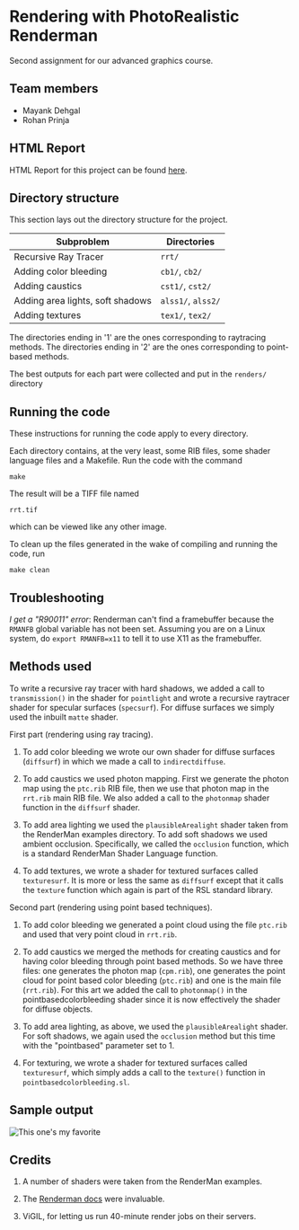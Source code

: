 Rendering with PhotoRealistic Renderman
=======================================

Second assignment for our advanced graphics course.

Team members
------------

* Mayank Dehgal
* Rohan Prinja

HTML Report
-----------

HTML Report for this project can be found [here](www.wenderen.github.io/renderman).

Directory structure
-------------------

This section lays out the directory structure for the project.

| Subproblem                       | Directories        |
| ---------------------------------|--------------------|
| Recursive Ray Tracer             | `rrt/`             |
| Adding color bleeding            | `cb1/`, `cb2/`     |
| Adding caustics                  | `cst1/`, `cst2/`   |
| Adding area lights, soft shadows | `alss1/`, `alss2/` |
| Adding textures                  | `tex1/`, `tex2/`   |

The directories ending in '1' are the ones corresponding to raytracing methods.
The directories ending in '2' are the ones corresponding to point-based methods.

The best outputs for each part were collected and put in the `renders/` directory

Running the code
----------------

These instructions for running the code apply to every directory.

Each directory contains, at the very least, some RIB files, some shader language files and a Makefile. Run the code with the command

	make

The result will be a TIFF file named

	rrt.tif

which can be viewed like any other image.

To clean up the files generated in the wake of compiling and running the code, run

	make clean

Troubleshooting
---------------

*I get a "R90011" error*: Renderman can't find a framebuffer because the `RMANFB` global variable has not been set. Assuming you are on a Linux system, do `export RMANFB=x11` to tell it to use X11 as the framebuffer.

Methods used
------------

To write a recursive ray tracer with hard shadows, we added a call to `transmission()` in the shader for `pointlight` and wrote a recursive raytracer shader for specular surfaces (`specsurf`). For diffuse surfaces we simply used the inbuilt `matte` shader.

First part (rendering using ray tracing).

1. To add color bleeding we wrote our own shader for diffuse surfaces (`diffsurf`) in which we made a call to `indirectdiffuse`.

2. To add caustics we used photon mapping. First we generate the photon map using the `ptc.rib` RIB file, then we use that photon map in the `rrt.rib` main RIB file. We also added a call to the `photonmap` shader function in the `diffsurf` shader.

3. To add area lighting we used the `plausibleArealight` shader taken from the RenderMan examples directory. To add soft shadows we used ambient occlusion. Specifically, we called the `occlusion` function, which is a standard RenderMan Shader Language function.

4. To add textures, we wrote a shader for textured surfaces called `texturesurf`. It is more or less the same as `diffsurf` except that it calls the `texture` function which again is part of the RSL standard library.

Second part (rendering using point based techniques).

1. To add color bleeding we generated a point cloud using the file `ptc.rib` and used that very point cloud in `rrt.rib`.

2. To add caustics we merged the methods for creating caustics and for having color bleeding through point based methods. So we have three files: one generates the photon map (`cpm.rib`), one generates the point cloud for point based color bleeding (`ptc.rib`) and one is the main file (`rrt.rib`). For this art we added the call to `photonmap()` in the pointbasedcolorbleeding shader since it is now effectively the shader for diffuse objects.

3. To add area lighting, as above, we used the `plausibleArealight` shader. For soft shadows, we again used the `occlusion` method but this time with the "pointbased" parameter set to 1.

4. For texturing, we wrote a shader for textured surfaces called `texturesurf`, which simply adds a call to the `texture()` function in `pointbasedcolorbleeding.sl`.

Sample output
-------------

![This one's my favorite](http://i.imgur.com/mWNA3Es.png)

Credits
-------

1. A number of shaders were taken from the RenderMan examples.

2. The [Renderman docs](http://renderman.pixar.com/resources/current/rps/abstract.html) were invaluable.

3. ViGIL, for letting us run 40-minute render jobs on their servers.